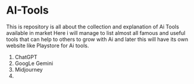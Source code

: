# AI-Tools
This is repository is all about the collection and explanation of Ai Tools available in market 
Here i will manage to list almost all famous and useful tools that can help to others to grow with Ai and later this will have its own website like Playstore for Ai tools.

1. ChatGPT
2. GoogLe Gemini
3. Midjourney
4. 
